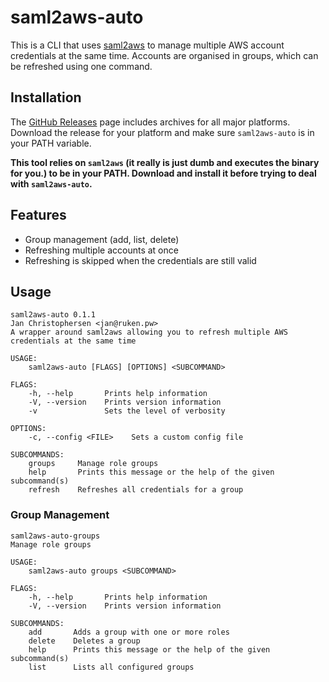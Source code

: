 # saml2aws-auto

This is a CLI that uses [saml2aws](https://github.com/Versent/saml2aws) to manage multiple AWS account credentials
at the same time. Accounts are organised in groups, which can be refreshed using one command.

## Installation

The [GitHub Releases](https://github.com/Rukenshia/saml2aws-auto/releases) page includes archives for all major platforms.
Download the release for your platform and make sure `saml2aws-auto` is in your PATH variable.

**This tool relies on `saml2aws` (it really is just dumb and executes the binary for you.) to be in your PATH. Download and install it before trying to deal with `saml2aws-auto`.**

## Features

* Group management (add, list, delete)
* Refreshing multiple accounts at once
* Refreshing is skipped when the credentials are still valid

## Usage

```plain
saml2aws-auto 0.1.1
Jan Christophersen <jan@ruken.pw>
A wrapper around saml2aws allowing you to refresh multiple AWS credentials at the same time

USAGE:
    saml2aws-auto [FLAGS] [OPTIONS] <SUBCOMMAND>

FLAGS:
    -h, --help       Prints help information
    -V, --version    Prints version information
    -v               Sets the level of verbosity

OPTIONS:
    -c, --config <FILE>    Sets a custom config file

SUBCOMMANDS:
    groups     Manage role groups
    help       Prints this message or the help of the given subcommand(s)
    refresh    Refreshes all credentials for a group
```

### Group Management

```plain
saml2aws-auto-groups
Manage role groups

USAGE:
    saml2aws-auto groups <SUBCOMMAND>

FLAGS:
    -h, --help       Prints help information
    -V, --version    Prints version information

SUBCOMMANDS:
    add       Adds a group with one or more roles
    delete    Deletes a group
    help      Prints this message or the help of the given subcommand(s)
    list      Lists all configured groups
```